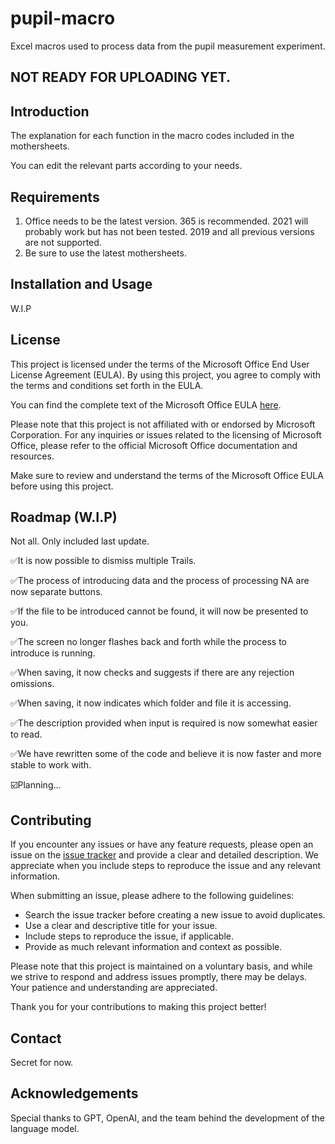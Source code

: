 #  pupil-macro

Excel macros used to process data from the pupil measurement experiment.

## NOT READY FOR UPLOADING YET.

## Introduction

The explanation for each function in the macro codes included in the mothersheets.

You can edit the relevant parts according to your needs.

## Requirements

1. Office needs to be the latest version. 365 is recommended. 2021 will probably work but has not been tested. 2019 and all previous versions are not supported.
2. Be sure to use the latest mothersheets.

## Installation and Usage

W.I.P

## License

This project is licensed under the terms of the Microsoft Office End User License Agreement (EULA). By using this project, you agree to comply with the terms and conditions set forth in the EULA.

You can find the complete text of the Microsoft Office EULA [here](https://www.microsoft.com/en-us/Useterms/Retail/Office/365/HomeUse/UseTerms_Retail_Office_365_HomeUse_EN_US).

Please note that this project is not affiliated with or endorsed by Microsoft Corporation. For any inquiries or issues related to the licensing of Microsoft Office, please refer to the official Microsoft Office documentation and resources.

Make sure to review and understand the terms of the Microsoft Office EULA before using this project.

## Roadmap (W.I.P)

Not all. Only included last update.

✅It is now possible to dismiss multiple Trails.

✅The process of introducing data and the process of processing NA are now separate buttons.

✅If the file to be introduced cannot be found, it will now be presented to you.

✅The screen no longer flashes back and forth while the process to introduce is running.

✅When saving, it now checks and suggests if there are any rejection omissions.

✅When saving, it now indicates which folder and file it is accessing.

✅The description provided when input is required is now somewhat easier to read.

✅We have rewritten some of the code and believe it is now faster and more stable to work with.

☑️Planning...

## Contributing

If you encounter any issues or have any feature requests, please open an issue on the [issue tracker](link-to-issue-tracker) and provide a clear and detailed description. We appreciate when you include steps to reproduce the issue and any relevant information.

When submitting an issue, please adhere to the following guidelines:

- Search the issue tracker before creating a new issue to avoid duplicates.
- Use a clear and descriptive title for your issue.
- Include steps to reproduce the issue, if applicable.
- Provide as much relevant information and context as possible.

Please note that this project is maintained on a voluntary basis, and while we strive to respond and address issues promptly, there may be delays. Your patience and understanding are appreciated.

Thank you for your contributions to making this project better!

## Contact

Secret for now.

## Acknowledgements

Special thanks to GPT, OpenAI, and the team behind the development of the language model.
